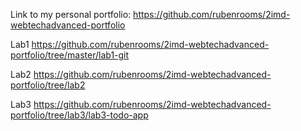 Link to my personal portfolio: 
https://github.com/rubenrooms/2imd-webtechadvanced-portfolio

Lab1
https://github.com/rubenrooms/2imd-webtechadvanced-portfolio/tree/master/lab1-git

Lab2
https://github.com/rubenrooms/2imd-webtechadvanced-portfolio/tree/lab2

Lab3
https://github.com/rubenrooms/2imd-webtechadvanced-portfolio/tree/lab3/lab3-todo-app
